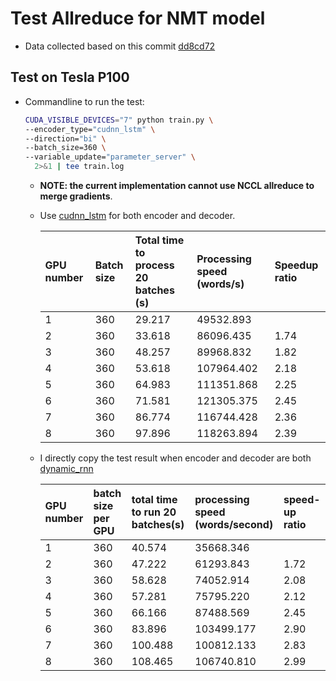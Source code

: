 # Test Allreduce for NMT model

- Data collected based on this commit [dd8cd72](https://github.com/lcy-seso/dl_framework/tree/dd8cd72468774604d39daefc7570e6e786eab7a5/tensorflow/data_parallelism_for_nmt)

## Test on Tesla P100

- Commandline to run the test:

  ```bash
  CUDA_VISIBLE_DEVICES="7" python train.py \
  --encoder_type="cudnn_lstm" \
  --direction="bi" \
  --batch_size=360 \
  --variable_update="parameter_server" \
    2>&1 | tee train.log
  ```

  - **NOTE: the current implementation cannot use NCCL allreduce to merge gradients**.

  - Use [cudnn_lstm](https://www.tensorflow.org/api_docs/python/tf/contrib/cudnn_rnn/CudnnLSTM) for both encoder and decoder.

    |GPU number|Batch size|Total time to process 20 batches (s)|Processing speed (words/s)|Speedup ratio|
    |:--|:--|:--|:--|:--|
    |1|360|29.217|49532.893||
    |2|360|33.618|86096.435|1.74|
    |3|360|48.257|89968.832|1.82|
    |4|360|53.618|107964.402|2.18|
    |5|360|64.983|111351.868|2.25|
    |6|360|71.581|121305.375|2.45|
    |7|360|86.774|116744.428|2.36|
    |8|360|97.896|118263.894|2.39|

  - I directly copy the test result when encoder and decoder are both [dynamic_rnn](https://www.tensorflow.org/api_docs/python/tf/nn/dynamic_rnn)

    |GPU number|batch size per GPU|total time to run 20 batches(s)|processing speed (words/second)|speed-up ratio|
    |:--|:--|:--|:--|:--|
    |1|360|40.574|35668.346||
    |2|360|47.222|61293.843|1.72|
    |3|360|58.628|74052.914|2.08|
    |4|360|57.281|75795.220|2.12|
    |5|360|66.166|87488.569|2.45|
    |6|360|83.896|103499.177|2.90|
    |7|360|100.488|100812.133|2.83|
    |8|360|108.465|106740.810|2.99|
